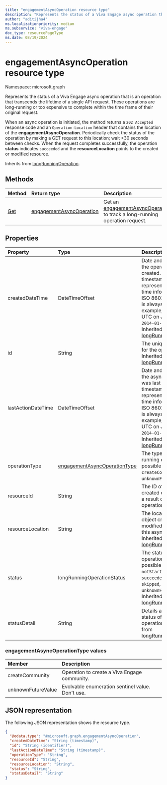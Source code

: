 ```yaml
---
title: "engagementAsyncOperation resource type"
description: "Represents the status of a Viva Engage async operation that is an operation that transcends the lifetime of a single API request."
author: "aditijha4"
ms.localizationpriority: medium
ms.subservice: "viva-engage"
doc_type: resourcePageType
ms.date: 08/19/2024
---
```


# engagementAsyncOperation resource type

Namespace: microsoft.graph

Represents the status of a Viva Engage async operation that is an operation that transcends the lifetime of a single API request. These operations are long-running or too expensive to complete within the time frame of their original request.

When an async operation is initiated, the method returns a `202 Accepted` response code and an `Operation-Location` header that contains the location of the **engagementAsyncOperation**. Periodically check the status of the operation by making a GET request to this location; wait >30 seconds between checks. When the request completes successfully, the operation **status** indicates `succeeded` and the **resourceLocation** points to the created or modified resource.

Inherits from [longRunningOperation](../resources/longrunningoperation.md).

## Methods

|Method|Return type|Description|
|:---|:---|:---|
| [Get](../api/engagementasyncoperation-get.md) | [engagementAsyncOperation](../resources/engagementasyncoperation.md) | Get an [engagementAsyncOperation](../resources/engagementasyncoperation.md) to track a long-running operation request. |

## Properties

|Property|Type|Description|
|:---|:---|:---|
| createdDateTime | DateTimeOffset | Date and time when the operation was created. The timestamp type represents date and time information using ISO 8601 format and is always in UTC. For example, midnight UTC on Jan 1, 2014 is `2014-01-01T00:00:00Z`. Inherited from [longRunningOperation](../resources/longrunningoperation.md). |
| id | String | The unique identifier for the operation. Inherited from [longRunningOperation](../resources/longrunningoperation.md). |
| lastActionDateTime | DateTimeOffset | Date and time when the async operation was last updated. The timestamp type represents date and time information using ISO 8601 format and is always in UTC. For example, midnight UTC on Jan 1, 2014 is `2014-01-01T00:00:00Z`. Inherited from [longRunningOperation](../resources/longrunningoperation.md). |
| operationType | [engagementAsyncOperationType](../resources/engagementasyncoperation.md#engagementasyncoperationtype-values) | The type of the long-running operation. The possible values are: `createCommunity`, `unknownFutureValue`. |
| resourceId | String | The ID of the object created or modified as a result of this async operation. |
| resourceLocation |String| The location of the object created or modified as a result of this async operation. Inherited from [longRunningOperation](../resources/longrunningoperation.md). |
| status | longRunningOperationStatus | The status of the operation. The possible values are: `notStarted`, `running`, `succeeded`, `failed`, `skipped`, `unknownFutureValue`. Inherited from [longRunningOperation](../resources/longrunningoperation.md). |
| statusDetail | String | Details about the status of the operation. Inherited from [longRunningOperation](../resources/longrunningoperation.md). |

### engagementAsyncOperationType values

| Member | Description |
|:---------------|:----------|
| createCommunity | Operation to create a Viva Engage community. |
| unknownFutureValue | Evolvable enumeration sentinel value. Don't use.|

## JSON representation

The following JSON representation shows the resource type.

<!-- {
  "blockType": "resource",
  "keyProperty": "id",
  "@odata.type": "microsoft.graph.engagementAsyncOperation",
  "baseType": "microsoft.graph.longRunningOperation",
  "openType": false
}
-->
``` json
{
  "@odata.type": "#microsoft.graph.engagementAsyncOperation",
  "createdDateTime": "String (timestamp)",
  "id": "String (identifier)",
  "lastActionDateTime": "String (timestamp)",
  "operationType": "String",
  "resourceId": "String",
  "resourceLocation": "String",
  "status": "String",
  "statusDetail": "String"
}
```
